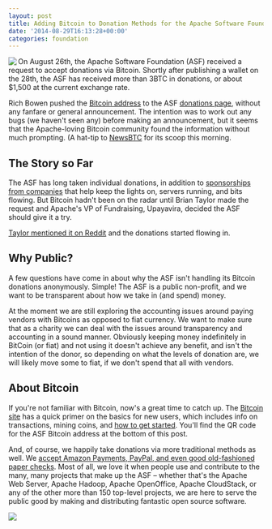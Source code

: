 ```yaml
---
layout: post
title: Adding Bitcoin to Donation Methods for the Apache Software Foundation
date: '2014-08-29T16:13:28+00:00'
categories: foundation
---
```

<p><img src="http://www.apache.org/foundation/images/bitcoin_logo.png" align="left" valign="top" /></p> 
  <p> On August 26th, the Apache Software Foundation (ASF) received a request to accept donations via Bitcoin. Shortly after publishing a wallet on the 28th, the ASF has received more than 3BTC in donations, or about $1,500 at the current exchange rate.&nbsp;</p> 
  <p>Rich Bowen pushed the <a href="https://blockchain.info/address/1BtjAzWGLyAavUkbw3QsyzzNDKdtPXk95D">Bitcoin address</a> to the ASF <a href="http://www.apache.org/foundation/contributing.html">donations page</a>, without any fanfare or general announcement. The intention was to work out any bugs (we haven't seen any) before making an announcement, but it seems that the Apache-loving Bitcoin community found the information without much prompting. (A hat-tip to <a href="http://newsbtc.com/2014/08/29/apache-software-foundation-now-accepts-bitcoin-donations/">NewsBTC</a> for its scoop this morning.</p> 
  <h2 id="the-story-so-far">The Story so Far&nbsp;&nbsp;</h2> 
  <p>The ASF has long taken individual donations, in addition to <a href="http://www.apache.org/foundation/thanks.html">sponsorships from companies</a> that help keep the lights on, servers running, and bits flowing. But Bitcoin hadn't been on the radar until Brian Taylor made the request and Apache's VP of Fundraising, Upayavira, decided the ASF should give it a try.&nbsp;&nbsp;&nbsp;</p> 
  <p><a href="http://www.reddit.com/r/Bitcoin/comments/2evwqn/apacheorg_begins_accepting_bitcoin_donations_less/">Taylor mentioned it on Reddit</a> and the donations started flowing in.&nbsp;&nbsp;</p> 
  <h2 id="why-public">Why Public?&nbsp;&nbsp;</h2> 
  <p>A few questions have come in about why the ASF isn't handling its Bitcoin donations anonymously. Simple! The ASF is a public non-profit, and we want to be transparent about how we take in (and spend) money.</p> 
  <p>At the moment we are still exploring the accounting issues around paying vendors with Bitcoins as opposed to fiat currency. We want to make sure that as a charity we can deal with the issues around transparency and accounting in a sound manner. Obviously keeping money indefinitely in BitCoin (or fiat) and not using it doesn't achieve any benefit, and isn't the intention of the donor, so depending on what the levels of donation are, we will likely move some to fiat, if we don't spend that all with vendors.</p> 
  <h2 id="about-bitcoin">About Bitcoin&nbsp;&nbsp;</h2> 
  <p>If you're not familiar with Bitcoin, now's a great time to catch up. The <a href="https://bitcoin.org/en/how-it-works">Bitcoin site</a> has a quick primer on the basics for new users, which includes info on transactions, mining coins, and <a href="https://bitcoin.org/en/getting-started">how to get started</a>. You'll find the QR code for the ASF Bitcoin address at the bottom of this post.</p> 
  <p>And, of course, we happily take donations via more traditional methods as well. We <a href="http://www.apache.org/foundation/contributing.html">accept Amazon Payments, PayPal, and even good old-fashioned paper checks</a>. Most of all, we love it when people use and contribute to the many, many projects that make up the ASF – whether that's the Apache Web Server, Apache Hadoop, Apache OpenOffice, Apache CloudStack, or any of the other more than 150 top-level projects, we are here to serve the public good by making and distributing fantastic open source software.&nbsp;</p> <img src="http://www.apache.org/foundation/images/bitcoin.png" />
